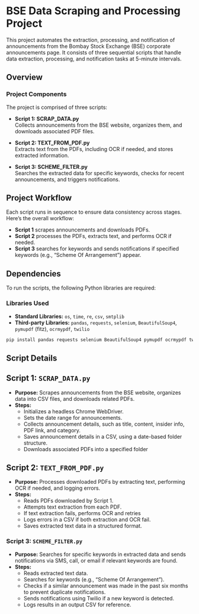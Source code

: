 # BSE Data Scraping and Processing Project
This project automates the extraction, processing, and notification of announcements from the Bombay Stock Exchange (BSE) corporate announcements page. It consists of three sequential scripts that handle data extraction, processing, and notification tasks at 5-minute intervals.

## Overview
### Project Components
The project is comprised of three scripts:

- **Script 1: SCRAP_DATA.py**  
  Collects announcements from the BSE website, organizes them, and downloads associated PDF files.

- **Script 2: TEXT_FROM_PDF.py**  
  Extracts text from the PDFs, including OCR if needed, and stores extracted information.

- **Script 3: SCHEME_FILTER.py**  
  Searches the extracted data for specific keywords, checks for recent announcements, and triggers notifications.

## Project Workflow

Each script runs in sequence to ensure data consistency across stages. Here’s the overall workflow:

- **Script 1** scrapes announcements and downloads PDFs.
- **Script 2** processes the PDFs, extracts text, and performs OCR if needed.
- **Script 3** searches for keywords and sends notifications if specified keywords (e.g., “Scheme Of Arrangement”) appear.

## Dependencies
To run the scripts, the following Python libraries are required:
### Libraries Used

- **Standard Libraries:** `os`, `time`, `re`, `csv`, `smtplib`
- **Third-party Libraries:** `pandas`, `requests`, `selenium`, `BeautifulSoup4`, `pymupdf` (fitz), `ocrmypdf`, `twilio`

```python
pip install pandas requests selenium BeautifulSoup4 pymupdf ocrmypdf twilio
```
## Script Details

## Script 1: `SCRAP_DATA.py`
- **Purpose:** Scrapes announcements from the BSE website, organizes data into CSV files, and downloads related PDFs.
- **Steps:**
  - Initializes a headless Chrome WebDriver.
  - Sets the date range for announcements.
  - Collects announcement details, such as title, content, insider info, PDF link, and category.
  - Saves announcement details in a CSV, using a date-based folder structure.
  - Downloads associated PDFs into a specified folder
    
## Script 2: `TEXT_FROM_PDF.py`
- **Purpose:** Processes downloaded PDFs by extracting text, performing OCR if needed, and logging errors.
- **Steps:**
  - Reads PDFs downloaded by Script 1.
  - Attempts text extraction from each PDF.
  - If text extraction fails, performs OCR and retries
  - Logs errors in a CSV if both extraction and OCR fail.
  - Saves extracted text data in a structured format.
### Script 3: `SCHEME_FILTER.py`

- **Purpose:** Searches for specific keywords in extracted data and sends notifications via SMS, call, or email if relevant keywords are found.
- **Steps:**
  - Reads extracted text data.
  - Searches for keywords (e.g., “Scheme Of Arrangement”).
  - Checks if a similar announcement was made in the past six months to prevent duplicate notifications.
  - Sends notifications using Twilio if a new keyword is detected.
  - Logs results in an output CSV for reference.
    
 
